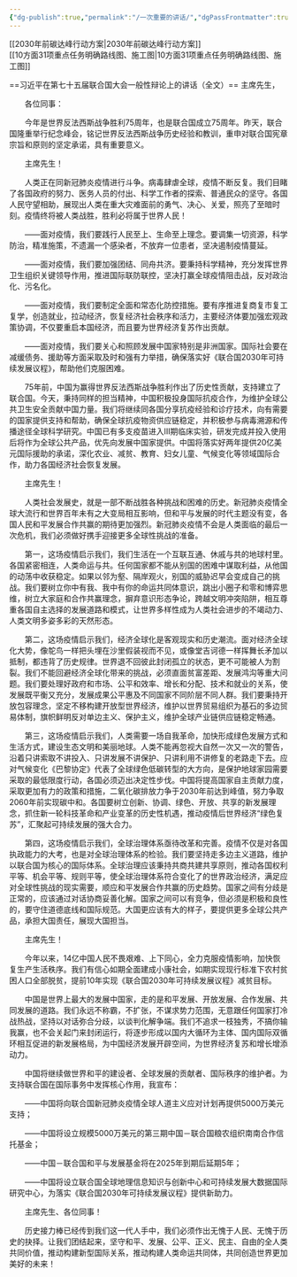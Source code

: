 ```yaml
---
{"dg-publish":true,"permalink":"/一次重要的讲话/","dgPassFrontmatter":true}
---
```




[[2030年前碳达峰行动方案\|2030年前碳达峰行动方案]]    
[[10方面31项重点任务明确路线图、施工图\|10方面31项重点任务明确路线图、施工图]]


==习近平在第七十五届联合国大会一般性辩论上的讲话（全文）==
主席先生，

　　各位同事：

　　今年是世界反法西斯战争胜利75周年，也是联合国成立75周年。昨天，联合国隆重举行纪念峰会，铭记世界反法西斯战争历史经验和教训，重申对联合国宪章宗旨和原则的坚定承诺，具有重要意义。

　　主席先生！

　　人类正在同新冠肺炎疫情进行斗争。病毒肆虐全球，疫情不断反复。我们目睹了各国政府的努力、医务人员的付出、科学工作者的探索、普通民众的坚守。各国人民守望相助，展现出人类在重大灾难面前的勇气、决心、关爱，照亮了至暗时刻。疫情终将被人类战胜，胜利必将属于世界人民！

　　——面对疫情，我们要践行人民至上、生命至上理念。要调集一切资源，科学防治，精准施策，不遗漏一个感染者，不放弃一位患者，坚决遏制疫情蔓延。

　　——面对疫情，我们要加强团结、同舟共济。要秉持科学精神，充分发挥世界卫生组织关键领导作用，推进国际联防联控，坚决打赢全球疫情阻击战，反对政治化、污名化。

　　——面对疫情，我们要制定全面和常态化防控措施。要有序推进复商复市复工复学，创造就业，拉动经济，恢复经济社会秩序和活力，主要经济体要加强宏观政策协调，不仅要重启本国经济，而且要为世界经济复苏作出贡献。

　　——面对疫情，我们要关心和照顾发展中国家特别是非洲国家。国际社会要在减缓债务、援助等方面采取及时和强有力举措，确保落实好《联合国2030年可持续发展议程》，帮助他们克服困难。

　　75年前，中国为赢得世界反法西斯战争胜利作出了历史性贡献，支持建立了联合国。今天，秉持同样的担当精神，中国积极投身国际抗疫合作，为维护全球公共卫生安全贡献中国力量。我们将继续同各国分享抗疫经验和诊疗技术，向有需要的国家提供支持和帮助，确保全球抗疫物资供应链稳定，并积极参与病毒溯源和传播途径全球科学研究。中国已有多支疫苗进入Ⅲ期临床实验，研发完成并投入使用后将作为全球公共产品，优先向发展中国家提供。中国将落实好两年提供20亿美元国际援助的承诺，深化农业、减贫、教育、妇女儿童、气候变化等领域国际合作，助力各国经济社会恢复发展。

　　主席先生！

　　人类社会发展史，就是一部不断战胜各种挑战和困难的历史。新冠肺炎疫情全球大流行和世界百年未有之大变局相互影响，但和平与发展的时代主题没有变，各国人民和平发展合作共赢的期待更加强烈。新冠肺炎疫情不会是人类面临的最后一次危机，我们必须做好携手迎接更多全球性挑战的准备。

　　第一，这场疫情启示我们，我们生活在一个互联互通、休戚与共的地球村里。各国紧密相连，人类命运与共。任何国家都不能从别国的困难中谋取利益，从他国的动荡中收获稳定。如果以邻为壑、隔岸观火，别国的威胁迟早会变成自己的挑战。我们要树立你中有我、我中有你的命运共同体意识，跳出小圈子和零和博弈思维，树立大家庭和合作共赢理念，摒弃意识形态争论，跨越文明冲突陷阱，相互尊重各国自主选择的发展道路和模式，让世界多样性成为人类社会进步的不竭动力、人类文明多姿多彩的天然形态。

　　第二，这场疫情启示我们，经济全球化是客观现实和历史潮流。面对经济全球化大势，像鸵鸟一样把头埋在沙里假装视而不见，或像堂吉诃德一样挥舞长矛加以抵制，都违背了历史规律。世界退不回彼此封闭孤立的状态，更不可能被人为割裂。我们不能回避经济全球化带来的挑战，必须直面贫富差距、发展鸿沟等重大问题。我们要处理好政府和市场、公平和效率、增长和分配、技术和就业的关系，使发展既平衡又充分，发展成果公平惠及不同国家不同阶层不同人群。我们要秉持开放包容理念，坚定不移构建开放型世界经济，维护以世界贸易组织为基石的多边贸易体制，旗帜鲜明反对单边主义、保护主义，维护全球产业链供应链稳定畅通。

　　第三，这场疫情启示我们，人类需要一场自我革命，加快形成绿色发展方式和生活方式，建设生态文明和美丽地球。人类不能再忽视大自然一次又一次的警告，沿着只讲索取不讲投入、只讲发展不讲保护、只讲利用不讲修复的老路走下去。应对气候变化《巴黎协定》代表了全球绿色低碳转型的大方向，是保护地球家园需要采取的最低限度行动，各国必须迈出决定性步伐。中国将提高国家自主贡献力度，采取更加有力的政策和措施，二氧化碳排放力争于2030年前达到峰值，努力争取2060年前实现碳中和。各国要树立创新、协调、绿色、开放、共享的新发展理念，抓住新一轮科技革命和产业变革的历史性机遇，推动疫情后世界经济“绿色复苏”，汇聚起可持续发展的强大合力。

　　第四，这场疫情启示我们，全球治理体系亟待改革和完善。疫情不仅是对各国执政能力的大考，也是对全球治理体系的检验。我们要坚持走多边主义道路，维护以联合国为核心的国际体系。全球治理应该秉持共商共建共享原则，推动各国权利平等、机会平等、规则平等，使全球治理体系符合变化了的世界政治经济，满足应对全球性挑战的现实需要，顺应和平发展合作共赢的历史趋势。国家之间有分歧是正常的，应该通过对话协商妥善化解。国家之间可以有竞争，但必须是积极和良性的，要守住道德底线和国际规范。大国更应该有大的样子，要提供更多全球公共产品，承担大国责任，展现大国担当。

　　主席先生！

　　今年以来，14亿中国人民不畏艰难、上下同心，全力克服疫情影响，加快恢复生产生活秩序。我们有信心如期全面建成小康社会，如期实现现行标准下农村贫困人口全部脱贫，提前10年实现《联合国2030年可持续发展议程》减贫目标。

　　中国是世界上最大的发展中国家，走的是和平发展、开放发展、合作发展、共同发展的道路。我们永远不称霸，不扩张，不谋求势力范围，无意跟任何国家打冷战热战，坚持以对话弥合分歧，以谈判化解争端。我们不追求一枝独秀，不搞你输我赢，也不会关起门来封闭运行，将逐步形成以国内大循环为主体、国内国际双循环相互促进的新发展格局，为中国经济发展开辟空间，为世界经济复苏和增长增添动力。

　　中国将继续做世界和平的建设者、全球发展的贡献者、国际秩序的维护者。为支持联合国在国际事务中发挥核心作用，我宣布：

　　——中国将向联合国新冠肺炎疫情全球人道主义应对计划再提供5000万美元支持；

　　——中国将设立规模5000万美元的第三期中国－联合国粮农组织南南合作信托基金；

　　——中国－联合国和平与发展基金将在2025年到期后延期5年；

　　——中国将设立联合国全球地理信息知识与创新中心和可持续发展大数据国际研究中心，为落实《联合国2030年可持续发展议程》提供新助力。

　　主席先生、各位同事！

　　历史接力棒已经传到我们这一代人手中，我们必须作出无愧于人民、无愧于历史的抉择。让我们团结起来，坚守和平、发展、公平、正义、民主、自由的全人类共同价值，推动构建新型国际关系，推动构建人类命运共同体，共同创造世界更加美好的未来！